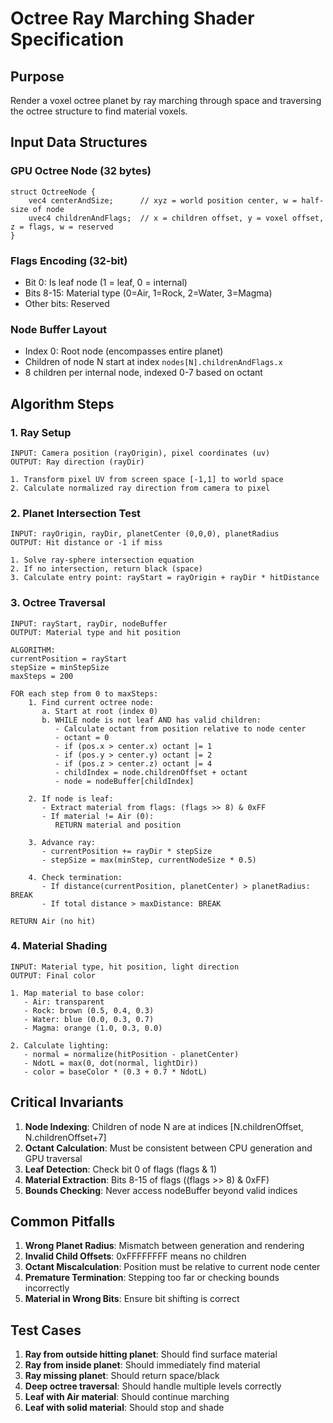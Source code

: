 # Octree Ray Marching Shader Specification

## Purpose
Render a voxel octree planet by ray marching through space and traversing the octree structure to find material voxels.

## Input Data Structures

### GPU Octree Node (32 bytes)
```
struct OctreeNode {
    vec4 centerAndSize;      // xyz = world position center, w = half-size of node
    uvec4 childrenAndFlags;  // x = children offset, y = voxel offset, z = flags, w = reserved
}
```

### Flags Encoding (32-bit)
- Bit 0: Is leaf node (1 = leaf, 0 = internal)
- Bits 8-15: Material type (0=Air, 1=Rock, 2=Water, 3=Magma)
- Other bits: Reserved

### Node Buffer Layout
- Index 0: Root node (encompasses entire planet)
- Children of node N start at index `nodes[N].childrenAndFlags.x`
- 8 children per internal node, indexed 0-7 based on octant

## Algorithm Steps

### 1. Ray Setup
```
INPUT: Camera position (rayOrigin), pixel coordinates (uv)
OUTPUT: Ray direction (rayDir)

1. Transform pixel UV from screen space [-1,1] to world space
2. Calculate normalized ray direction from camera to pixel
```

### 2. Planet Intersection Test
```
INPUT: rayOrigin, rayDir, planetCenter (0,0,0), planetRadius
OUTPUT: Hit distance or -1 if miss

1. Solve ray-sphere intersection equation
2. If no intersection, return black (space)
3. Calculate entry point: rayStart = rayOrigin + rayDir * hitDistance
```

### 3. Octree Traversal
```
INPUT: rayStart, rayDir, nodeBuffer
OUTPUT: Material type and hit position

ALGORITHM:
currentPosition = rayStart
stepSize = minStepSize
maxSteps = 200

FOR each step from 0 to maxSteps:
    1. Find current octree node:
       a. Start at root (index 0)
       b. WHILE node is not leaf AND has valid children:
          - Calculate octant from position relative to node center
          - octant = 0
          - if (pos.x > center.x) octant |= 1
          - if (pos.y > center.y) octant |= 2  
          - if (pos.z > center.z) octant |= 4
          - childIndex = node.childrenOffset + octant
          - node = nodeBuffer[childIndex]
       
    2. If node is leaf:
       - Extract material from flags: (flags >> 8) & 0xFF
       - If material != Air (0):
          RETURN material and position
    
    3. Advance ray:
       - currentPosition += rayDir * stepSize
       - stepSize = max(minStep, currentNodeSize * 0.5)
    
    4. Check termination:
       - If distance(currentPosition, planetCenter) > planetRadius: BREAK
       - If total distance > maxDistance: BREAK

RETURN Air (no hit)
```

### 4. Material Shading
```
INPUT: Material type, hit position, light direction
OUTPUT: Final color

1. Map material to base color:
   - Air: transparent
   - Rock: brown (0.5, 0.4, 0.3)
   - Water: blue (0.0, 0.3, 0.7)
   - Magma: orange (1.0, 0.3, 0.0)

2. Calculate lighting:
   - normal = normalize(hitPosition - planetCenter)
   - NdotL = max(0, dot(normal, lightDir))
   - color = baseColor * (0.3 + 0.7 * NdotL)
```

## Critical Invariants

1. **Node Indexing**: Children of node N are at indices [N.childrenOffset, N.childrenOffset+7]
2. **Octant Calculation**: Must be consistent between CPU generation and GPU traversal
3. **Leaf Detection**: Check bit 0 of flags (flags & 1)
4. **Material Extraction**: Bits 8-15 of flags ((flags >> 8) & 0xFF)
5. **Bounds Checking**: Never access nodeBuffer beyond valid indices

## Common Pitfalls

1. **Wrong Planet Radius**: Mismatch between generation and rendering
2. **Invalid Child Offsets**: 0xFFFFFFFF means no children
3. **Octant Miscalculation**: Position must be relative to current node center
4. **Premature Termination**: Stepping too far or checking bounds incorrectly
5. **Material in Wrong Bits**: Ensure bit shifting is correct

## Test Cases

1. **Ray from outside hitting planet**: Should find surface material
2. **Ray from inside planet**: Should immediately find material
3. **Ray missing planet**: Should return space/black
4. **Deep octree traversal**: Should handle multiple levels correctly
5. **Leaf with Air material**: Should continue marching
6. **Leaf with solid material**: Should stop and shade